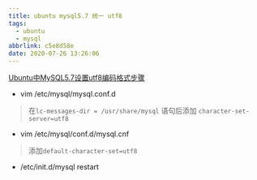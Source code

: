 ```yaml
---
title: ubuntu mysql5.7 统一 utf8
tags:
  - ubuntu
  - mysql
abbrlink: c5e8d58e
date: 2020-07-26 13:26:06
---
```


[Ubuntu中MySQL5.7设置utf8编码格式步骤](https://blog.csdn.net/qq_32144341/article/details/51318390/)

+ vim /etc/mysql/mysql.conf.d
> 在`lc-messages-dir = /usr/share/mysql` 语句后添加 `character-set-server=utf8 `
+ vim /etc/mysql/conf.d/mysql.cnf
> 添加`default-character-set=utf8`
+ /etc/init.d/mysql restart